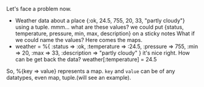 Let's face a problem now.
- Weather data about a place {:ok, 24.5, 755, 20, 33, "partly cloudy"} using a tuple.
mmm... what are these values? we could put {status, temperature, pressure, min, max, description} on a sticky notes
What if we could name the values? Here comes the maps.
- weather = %{ :status => :ok, :temperature => :24.5, :pressure => 755, :min => 20, :max => 33, :description => "partly cloudy" }
it's nice right.
How can be get back the data? weather[:temperature] = 24.5

So, %{key => value} represents a map. `key` and `value` can be of any datatypes, even map, tuple.(will see an example).